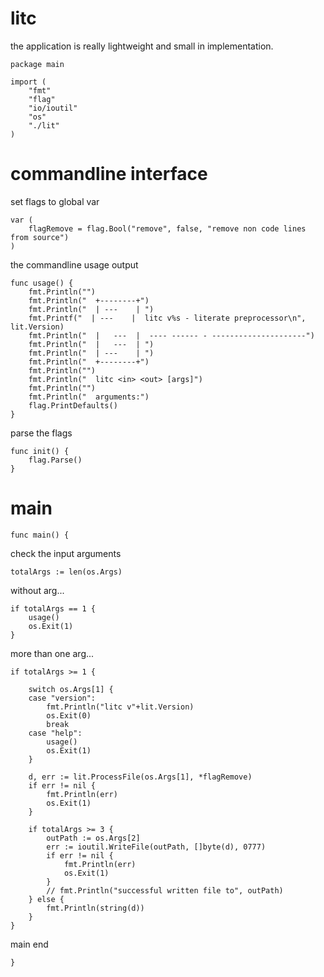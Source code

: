 # litc

the application is really lightweight and small in implementation.

	package main

	import (
		"fmt"
		"flag"
		"io/ioutil"
		"os"
		"./lit"
	)

# commandline interface

set flags to global var

	var (
		flagRemove = flag.Bool("remove", false, "remove non code lines from source")
	)

the commandline usage output

	func usage() {
		fmt.Println("")
		fmt.Println("  +--------+")
		fmt.Println("  | ---    | ")
		fmt.Printf("  | ---    |  litc v%s - literate preprocessor\n", lit.Version)
		fmt.Println("  |   ---  |  ---- ------ - ---------------------")
		fmt.Println("  |   ---  | ")
		fmt.Println("  | ---    | ")
		fmt.Println("  +--------+")
		fmt.Println("")
		fmt.Println("  litc <in> <out> [args]")
		fmt.Println("")
		fmt.Println("  arguments:")
		flag.PrintDefaults()
	}

parse the flags

	func init() {
		flag.Parse()
	}

# main

	func main() {

check the input arguments

	totalArgs := len(os.Args)

without arg...

	if totalArgs == 1 {
		usage()
		os.Exit(1)
	}

more than one arg...

	if totalArgs >= 1 {

		switch os.Args[1] {
		case "version":
			fmt.Println("litc v"+lit.Version)
			os.Exit(0)
			break
		case "help":
			usage()
			os.Exit(1)
		}

		d, err := lit.ProcessFile(os.Args[1], *flagRemove)
		if err != nil {
			fmt.Println(err)
			os.Exit(1)
		}

		if totalArgs >= 3 {
			outPath := os.Args[2]
			err := ioutil.WriteFile(outPath, []byte(d), 0777)
			if err != nil {
				fmt.Println(err)
				os.Exit(1)
			}
			// fmt.Println("successful written file to", outPath)
		} else {
			fmt.Println(string(d))
		}
	}


main end

	}
